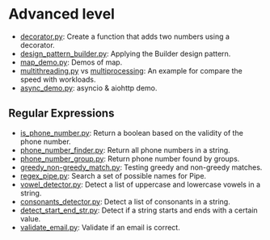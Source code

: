 # Advanced level
- [decorator.py](decorator.py): Create a function that adds two numbers using a decorator.
- [design_pattern_builder.py](design_pattern_builder.py): Applying the Builder design pattern.
- [map_demo.py](map_demo.py): Demos of map.
- [multithreading.py](multithreading_demo.py) vs [multiprocessing](multiprocessing_demo.py): An example for compare the speed with workloads.
- [async_demo.py](async_demo.py): asyncio & aiohttp demo.


## Regular Expressions
- [is_phone_number.py](regex/is_phone_number.py): Return a boolean based on the validity of the phone number.
- [phone_number_finder.py](regex/phone_number_finder.py): Return all phone numbers in a string.
- [phone_number_group.py](regex/phone_number_group.py): Return phone number found by groups.
- [greedy_non-greedy_match.py](regex/greedy_non-greedy_match.py): Testing greedy and non-greedy matches.
- [regex_pipe.py](regex/regex_pipe.py): Search a set of possible names for Pipe.
- [vowel_detector.py](regex/vowel_detector.py): Detect a list of uppercase and lowercase vowels in a string.
- [consonants_detector.py](regex/consonants_detector.py): Detect a list of consonants in a string.
- [detect_start_end_str.py](regex/detect_start_end_str.py): Detect if a string starts and ends with a certain value.
- [validate_email.py](regex/validate_email.py): Validate if an email is correct.

